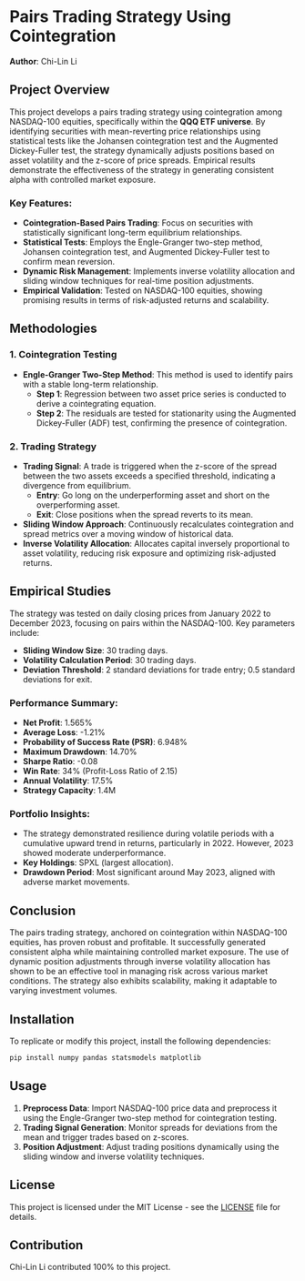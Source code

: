 # Pairs Trading Strategy Using Cointegration

**Author**: Chi-Lin Li

## Project Overview

This project develops a pairs trading strategy using cointegration among NASDAQ-100 equities, specifically within the **QQQ ETF universe**. By identifying securities with mean-reverting price relationships using statistical tests like the Johansen cointegration test and the Augmented Dickey-Fuller test, the strategy dynamically adjusts positions based on asset volatility and the z-score of price spreads. Empirical results demonstrate the effectiveness of the strategy in generating consistent alpha with controlled market exposure.

### Key Features:
- **Cointegration-Based Pairs Trading**: Focus on securities with statistically significant long-term equilibrium relationships.
- **Statistical Tests**: Employs the Engle-Granger two-step method, Johansen cointegration test, and Augmented Dickey-Fuller test to confirm mean reversion.
- **Dynamic Risk Management**: Implements inverse volatility allocation and sliding window techniques for real-time position adjustments.
- **Empirical Validation**: Tested on NASDAQ-100 equities, showing promising results in terms of risk-adjusted returns and scalability.

## Methodologies

### 1. Cointegration Testing
- **Engle-Granger Two-Step Method**: This method is used to identify pairs with a stable long-term relationship.
  - **Step 1**: Regression between two asset price series is conducted to derive a cointegrating equation.
  - **Step 2**: The residuals are tested for stationarity using the Augmented Dickey-Fuller (ADF) test, confirming the presence of cointegration.

### 2. Trading Strategy
- **Trading Signal**: A trade is triggered when the z-score of the spread between the two assets exceeds a specified threshold, indicating a divergence from equilibrium.
  - **Entry**: Go long on the underperforming asset and short on the overperforming asset.
  - **Exit**: Close positions when the spread reverts to its mean.
- **Sliding Window Approach**: Continuously recalculates cointegration and spread metrics over a moving window of historical data.
- **Inverse Volatility Allocation**: Allocates capital inversely proportional to asset volatility, reducing risk exposure and optimizing risk-adjusted returns.

## Empirical Studies

The strategy was tested on daily closing prices from January 2022 to December 2023, focusing on pairs within the NASDAQ-100. Key parameters include:
- **Sliding Window Size**: 30 trading days.
- **Volatility Calculation Period**: 30 trading days.
- **Deviation Threshold**: 2 standard deviations for trade entry; 0.5 standard deviations for exit.

### Performance Summary:
- **Net Profit**: 1.565%
- **Average Loss**: -1.21%
- **Probability of Success Rate (PSR)**: 6.948%
- **Maximum Drawdown**: 14.70%
- **Sharpe Ratio**: -0.08
- **Win Rate**: 34% (Profit-Loss Ratio of 2.15)
- **Annual Volatility**: 17.5%
- **Strategy Capacity**: 1.4M

### Portfolio Insights:
- The strategy demonstrated resilience during volatile periods with a cumulative upward trend in returns, particularly in 2022. However, 2023 showed moderate underperformance.
- **Key Holdings**: SPXL (largest allocation).
- **Drawdown Period**: Most significant around May 2023, aligned with adverse market movements.

## Conclusion

The pairs trading strategy, anchored on cointegration within NASDAQ-100 equities, has proven robust and profitable. It successfully generated consistent alpha while maintaining controlled market exposure. The use of dynamic position adjustments through inverse volatility allocation has shown to be an effective tool in managing risk across various market conditions. The strategy also exhibits scalability, making it adaptable to varying investment volumes.

## Installation

To replicate or modify this project, install the following dependencies:

```bash
pip install numpy pandas statsmodels matplotlib
```

## Usage

1. **Preprocess Data**: Import NASDAQ-100 price data and preprocess it using the Engle-Granger two-step method for cointegration testing.
2. **Trading Signal Generation**: Monitor spreads for deviations from the mean and trigger trades based on z-scores.
3. **Position Adjustment**: Adjust trading positions dynamically using the sliding window and inverse volatility techniques.

## License

This project is licensed under the MIT License - see the [LICENSE](LICENSE) file for details.

## Contribution

Chi-Lin Li contributed 100% to this project.
